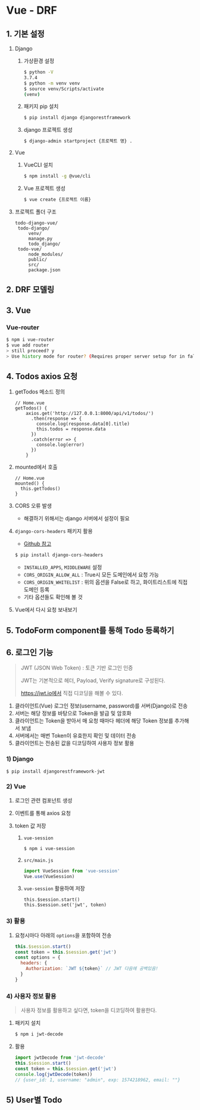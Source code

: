 # Vue - DRF

## 1. 기본 설정

1. Django

   1. 가상환경 설정

      ```bash
      $ python -V
      3.7.4
      $ python -m venv venv
      $ source venv/Scripts/activate
      (venv)
      ```

   2. 패키지 pip 설치

      ```bash
      $ pip install django djangorestframework
      ```

   3. django 프로젝트 생성

      ```bash
      $ django-admin startproject {프로젝트 명} .
      ```

      

2. Vue

   1. VueCLI 설치

      ```bash
      $ npm install -g @vue/cli
      ```

   2. Vue 프로젝트 생성

      ```bash
      $ vue create {프로젝트 이름}
      ```

3. 프로젝트 폴더 구조

   ```
   todo-django-vue/
   	todo-django/
   		venv/
   		manage.py
   		todo_django/
   	todo-vue/
   		node_modules/
   		public/
   		src/
   		package.json
   ```



## 2. DRF 모델링

## 3. Vue

### Vue-router

```bash
$ npm i vue-router
$ vue add router
> still proceed? y
> Use history mode for router? (Requires proper server setup for in fallbak in production)y
```

## 4. Todos axios 요청

1. getTodos 메소드 정의

   ```vue
   // Home.vue
   getTodos() {
       axios.get('http://127.0.0.1:8000/api/v1/todos/')
         .then(response => {
           console.log(response.data[0].title) 
           this.todos = response.data
         })
         .catch(error => {
           console.log(error)
         })
       }
   ```

2. mounted에서 호출

   ```vue
   // Home.vue
   mounted() {
     this.getTodos()
   }
   ```

3. CORS 오류 발생

   * 해결하기 위해서는 django 서버에서 설정이 필요

4. `django-cors-headers` 패키지 활용

   * [Github 참고]( https://github.com/adamchainz/django-cors-headers )

   ```bash
   $ pip install django-cors-headers
   ```

   * `INSTALLED_APPS`, `MIDDLEWARE` 설정
   * `CORS_ORIGIN_ALLOW_ALL` : True시 모든 도메인에서 요청 가능
   * `CORS_ORIGIN_WHITELIST` : 위의 옵션을 False로 하고, 화이트리스트에 직접 도메인 등록
   * 기타 옵션들도 확인해 볼 것

5. Vue에서 다시 요청 보내보기

## 5. TodoForm component를 통해 Todo 등록하기

## 6. 로그인 기능

> JWT (JSON Web Token) : 토큰 기반 로그인 인증
>
> JWT는 기본적으로 헤더, Payload, Verify signature로 구성된다.
>
> https://jwt.io에서 직접 디코딩을 해볼 수 있다.

1. 클라이언트(Vue) 로그인 정보(username, password)를 서버(Django)로 전송
2. 서버는 해당 정보를 바탕으로 Token을 발급 및 암호화
3. 클라이언트는 Token을 받아서 매 요청 때마다 헤더에 해당 Token 정보를 추가해서 보냄
4. 서버에서는 매번 Token이 유효한지 확인 및 데이터 전송
5. 클라이언트는 전송된 값을 디코딩하여 사용자 정보 활용

### 1) Django

```bash
$ pip install djangorestframework-jwt
```

### 2) Vue

1. 로그인 관련 컴포넌트 생성

2. 이벤트를 통해 axios 요청

3. token 값 저장

   1. `vue-session`

      ```bash
      $ npm i vue-session
      ```

   2. `src/main.js`

      ```javascript
      import VueSession from 'vue-session'
      Vue.use(VueSession)
      ```

   3. `vue-session` 활용하여 저장

      ```vue
      this.$session.start()
      this.$session.set('jwt', token)
      ```

### 3) 활용

1. 요청시마다 아래의 `options`을 포함하여 전송
   ```javascript
   this.$session.start()
   const token = this.$session.get('jwt')
   const options = {
     headers: {
       Authorization: `JWT ${token}` // JWT 다음에 공백있음!
     }
   }
   ```

### 4) 사용자 정보 활용

> 사용자 정보를 활용하고 싶다면, token을 디코딩하여 활용한다.

1. 패키지 설치

   ```bash
   $ npm i jwt-decode
   ```
   
2. 활용

   ```javascript
   import jwtDecode from 'jwt-decode'
   this.$session.start()
   const token = this.$session.get('jwt')
   console.log(jwtDecode(token))
   // {user_id: 1, username: "admin", exp: 1574218962, email: ""}
   ```

## 5) User별 Todo

  

​    